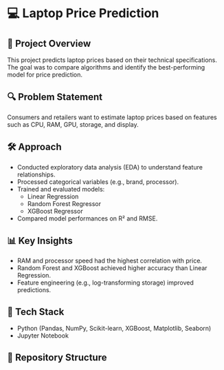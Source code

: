 # 💻 Laptop Price Prediction

## 📌 Project Overview
This project predicts laptop prices based on their technical specifications.  
The goal was to compare algorithms and identify the best-performing model for price prediction.

## 🔍 Problem Statement
Consumers and retailers want to estimate laptop prices based on features such as CPU, RAM, GPU, storage, and display.

## 🛠️ Approach
- Conducted exploratory data analysis (EDA) to understand feature relationships.  
- Processed categorical variables (e.g., brand, processor).  
- Trained and evaluated models:
  - Linear Regression  
  - Random Forest Regressor  
  - XGBoost Regressor  
- Compared model performances on R² and RMSE.  

## 📊 Key Insights
- RAM and processor speed had the highest correlation with price.  
- Random Forest and XGBoost achieved higher accuracy than Linear Regression.  
- Feature engineering (e.g., log-transforming storage) improved predictions.

## 🧰 Tech Stack
- Python (Pandas, NumPy, Scikit-learn, XGBoost, Matplotlib, Seaborn)  
- Jupyter Notebook  

## 📂 Repository Structure

